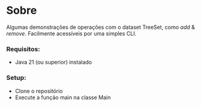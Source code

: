 # Sobre

Algumas demonstrações de operações com o dataset TreeSet, como *add* & *remove*. Facilmente acessíveis por uma simples CLI.

### Requisitos: 

- Java 21 (ou superior) instalado

### Setup: 

- Clone o repositório
- Execute a função main na classe Main

##
